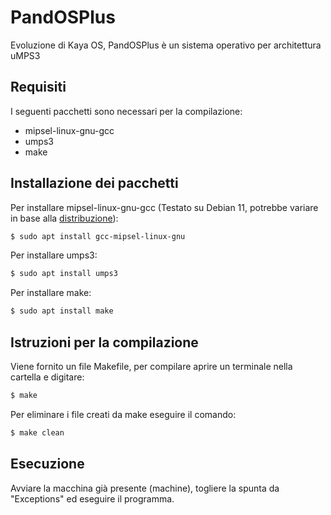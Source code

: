 # PandOSPlus

Evoluzione di Kaya OS, PandOSPlus è un sistema operativo per architettura uMPS3

## Requisiti

I seguenti pacchetti sono necessari per la compilazione:

- mipsel-linux-gnu-gcc
- umps3
- make

## Installazione dei pacchetti

Per installare mipsel-linux-gnu-gcc (Testato su Debian 11, potrebbe variare in base alla [distribuzione](https://github.com/virtualsquare/umps3#how-to-install)):
```bash
$ sudo apt install gcc-mipsel-linux-gnu
```
Per installare umps3:
```bash
$ sudo apt install umps3
```
Per installare make:
```bash
$ sudo apt install make
```

## Istruzioni per la compilazione

Viene fornito un file Makefile, per compilare aprire un terminale nella cartella e digitare:
```bash
$ make
```

Per eliminare i file creati da make eseguire il comando:

```bash
$ make clean
```

## Esecuzione 

Avviare la macchina già presente (machine), togliere la spunta da "Exceptions" ed eseguire il programma.
